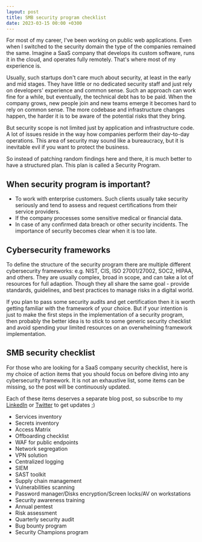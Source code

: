 ```yaml
---
layout: post
title: SMB security program checklist
date: 2023-03-15 00:00 +0300
---
```


For most of my career, I've been working on public web applications. Even when I switched to the security domain the type of the companies remained the same.
Imagine a SaaS company that develops its custom software, runs it in the cloud, and operates fully remotely. That's where most of my experience is.

Usually, such startups don't care much about security, at least in the early and mid stages. They have little or no dedicated security staff and just rely on developers' experience and common sense. Such an approach can work fine for a while, but eventually, the technical debt has to be paid.
When the company grows, new people join and new teams emerge it becomes hard to rely on common sense. The more codebase and infrastructure changes happen, the harder it is to be aware of the potential risks that they bring.

But security scope is not limited just by application and infrastructure code. A lot of issues reside in the way how companies perform their day-to-day operations. This area of security may sound like a bureaucracy, but it is inevitable evil if you want to protect the business.

So instead of patching random findings here and there, it is much better to have a structured plan. This plan is called a Security Program.

## When security program is important?

- To work with enterprise customers. Such clients usually take security seriously and tend to assess and request certifications from their service providers.
- If the company processes some sensitive medical or financial data.
- In case of any confirmed data breach or other security incidents. The importance of security becomes clear when it is too late.

## Cybersecurity frameworks

To define the structure of the security program there are multiple different cybersecurity frameworks: e.g. NIST, CIS, ISO 27001/27002, SOC2, HIPAA, and others.
They are usually complex, broad in scope, and can take a lot of resources for full adaption. Though they all share the same goal - provide standards, guidelines, and best practices to manage risks in a digital world.

If you plan to pass some security audits and get certification then it is worth getting familiar with the framework of your choice. But if your intention is just to make the first steps in the implementation of a security program, then probably the better idea is to stick to some generic security checklist and avoid spending your limited resources on an overwhelming framework implementation.

## SMB security checklist

For those who are looking for a SaaS company security checklist, here is my choice of action items that you should focus on before diving into any cybersecurity framework. It is not an exhaustive list, some items can be missing, so the post will be continuously updated.

Each of these items deserves a separate blog post, so subscribe to my [LinkedIn](https://www.linkedin.com/in/stanislav-mekhonoshin-b3088953/) or [Twitter](https://twitter.com/stasik_mexx) to get updates ;)

- Services inventory
- Secrets inventory
- Access Matrix
- Offboarding checklist
- WAF for public endpoints
- Network segregation
- VPN solution
- Centralized logging
- SIEM
- SAST toolkit
- Supply chain management
- Vulnerabilities scanning
- Password manager/Disks encryption/Screen locks/AV on workstations
- Security awareness training
- Annual pentest
- Risk assessment
- Quarterly security audit
- Bug bounty program
- Security Champions program
